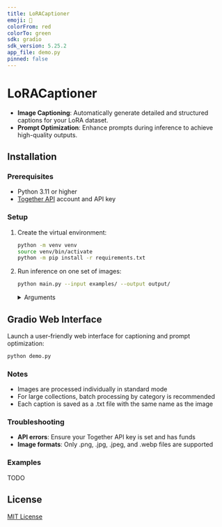 ```yaml
---
title: LoRACaptioner
emoji: 🤠
colorFrom: red
colorTo: green
sdk: gradio
sdk_version: 5.25.2
app_file: demo.py
pinned: false
---
```


# LoRACaptioner

- **Image Captioning**: Automatically generate detailed and structured captions for your LoRA dataset.
- **Prompt Optimization**: Enhance prompts during inference to achieve high-quality outputs.

## Installation

### Prerequisites
- Python 3.11 or higher
- [Together API](https://together.ai/) account and API key

### Setup

1. Create the virtual environment:
   ```bash
   python -m venv venv
   source venv/bin/activate
   python -m pip install -r requirements.txt
   ```

2. Run inference on one set of images:

   ```bash
   python main.py --input examples/ --output output/
   ```

   <details>
   <summary>Arguments</summary>

   - `--input` (str): Directory containing images to caption.
   - `--output` (str): Directory to save images and captions (defaults to input directory).
   - `--batch_images` (flag): Caption images in batches by category.
   </details>


## Gradio Web Interface

Launch a user-friendly web interface for captioning and prompt optimization:
```bash
python demo.py
```

### Notes
- Images are processed individually in standard mode
- For large collections, batch processing by category is recommended
- Each caption is saved as a .txt file with the same name as the image

### Troubleshooting

- **API errors**: Ensure your Together API key is set and has funds
- **Image formats**: Only .png, .jpg, .jpeg, and .webp files are supported

### Examples

TODO

## License

[MIT License](LICENSE)
